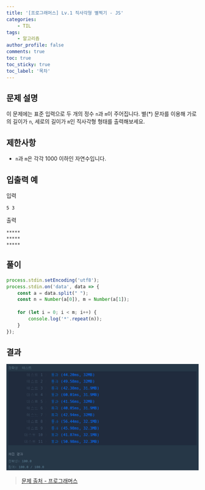 ```yaml
---
title: '[프로그래머스] Lv.1 직사각형 별찍기 - JS'
categories:
    - TIL
tags:
    - 알고리즘
author_profile: false
comments: true
toc: true
toc_sticky: true
toc_label: '목차'
---
```


## 문제 설명
이 문제에는 표준 입력으로 두 개의 정수 `n`과 `m`이 주어집니다.
별(*) 문자를 이용해 가로의 길이가 `n`, 세로의 길이가 `m`인 직사각형 형태를 출력해보세요.

## 제한사항
* `n`과 `m`은 각각 1000 이하인 자연수입니다.

## 입출력 예
입력
```
5 3
```
출력
```
*****
*****
*****
```

## 풀이
```javascript
process.stdin.setEncoding('utf8');
process.stdin.on('data', data => {
    const a = data.split(" ");
    const n = Number(a[0]), m = Number(a[1]);
    
    for (let i = 0; i < m; i++) {
        console.log('*'.repeat(n));
    }
});
```

## 결과
![result](/assets/images/2023/08/24/algorithm-31-result.png)

>[문제 출처 - 프로그래머스](https://school.programmers.co.kr/learn/courses/30/lessons/12969)